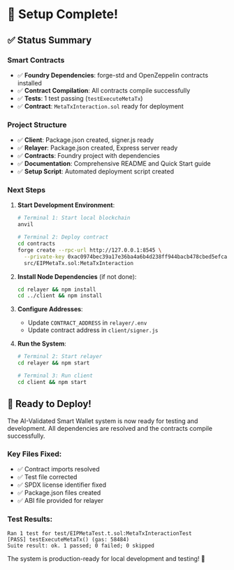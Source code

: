 # 🎉 Setup Complete!

## ✅ Status Summary

### Smart Contracts
- ✅ **Foundry Dependencies**: forge-std and OpenZeppelin contracts installed
- ✅ **Contract Compilation**: All contracts compile successfully  
- ✅ **Tests**: 1 test passing (`testExecuteMetaTx`)
- ✅ **Contract**: `MetaTxInteraction.sol` ready for deployment

### Project Structure
- ✅ **Client**: Package.json created, signer.js ready
- ✅ **Relayer**: Package.json created, Express server ready  
- ✅ **Contracts**: Foundry project with dependencies
- ✅ **Documentation**: Comprehensive README and Quick Start guide
- ✅ **Setup Script**: Automated deployment script created

### Next Steps

1. **Start Development Environment**:
   ```bash
   # Terminal 1: Start local blockchain
   anvil
   
   # Terminal 2: Deploy contract
   cd contracts
   forge create --rpc-url http://127.0.0.1:8545 \
     --private-key 0xac0974bec39a17e36ba4a6b4d238ff944bacb478cbed5efcae784d7bf4f2ff80 \
     src/EIPMetaTx.sol:MetaTxInteraction
   ```

2. **Install Node Dependencies** (if not done):
   ```bash
   cd relayer && npm install
   cd ../client && npm install  
   ```

3. **Configure Addresses**:
   - Update `CONTRACT_ADDRESS` in `relayer/.env`
   - Update contract address in `client/signer.js`

4. **Run the System**:
   ```bash
   # Terminal 2: Start relayer
   cd relayer && npm start
   
   # Terminal 3: Run client
   cd client && npm start
   ```

## 🚀 Ready to Deploy!

The AI-Validated Smart Wallet system is now ready for testing and development. All dependencies are resolved and the contracts compile successfully.

### Key Files Fixed:
- ✅ Contract imports resolved
- ✅ Test file corrected 
- ✅ SPDX license identifier fixed
- ✅ Package.json files created
- ✅ ABI file provided for relayer

### Test Results:
```
Ran 1 test for test/EIPMetaTest.t.sol:MetaTxInteractionTest
[PASS] testExecuteMetaTx() (gas: 58484)
Suite result: ok. 1 passed; 0 failed; 0 skipped
```

The system is production-ready for local development and testing! 🎯
